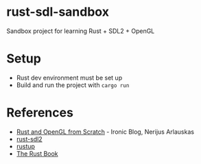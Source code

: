 # rust-sdl-sandbox
Sandbox project for learning Rust + SDL2 + OpenGL

# Setup

* Rust dev environment must be set up
* Build and run the project with `cargo run`

# References
* [Rust and OpenGL from Scratch](http://nercury.github.io/rust/opengl/tutorial/2018/02/08/opengl-in-rust-from-scratch-00-setup.html) - Ironic Blog, Nerijus Arlauskas
* [rust-sdl2](https://github.com/Rust-SDL2/rust-sdl2)
* [rustup](https://rustup.rs/)
* [The Rust Book](https://doc.rust-lang.org/book/)
